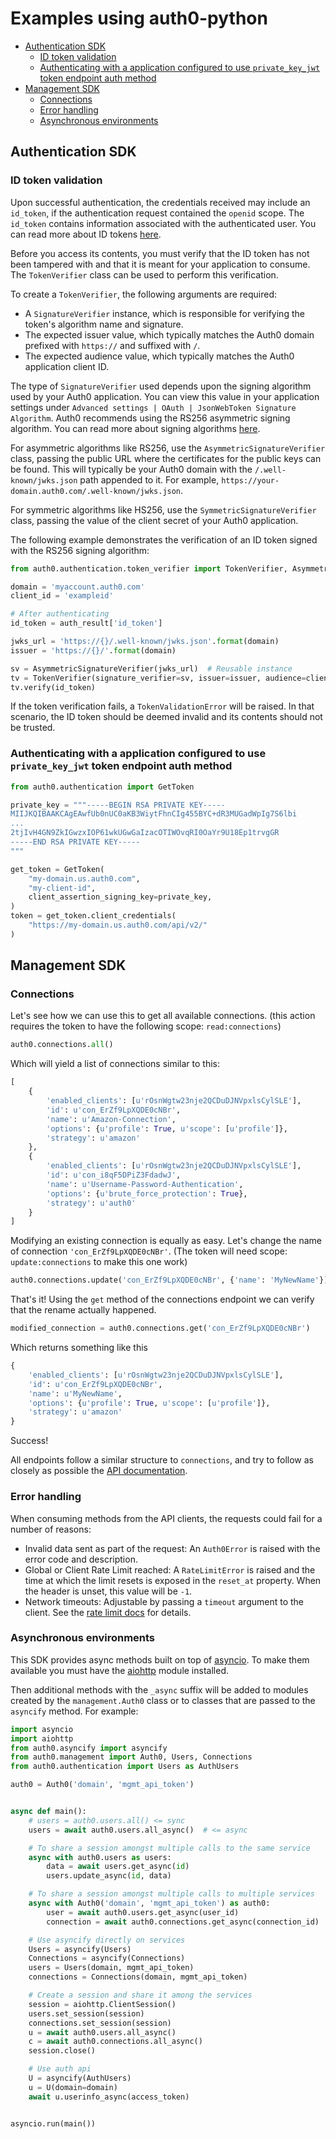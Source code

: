 # Examples using auth0-python

- [Authentication SDK](#authentication-sdk)
  - [ID token validation](#id-token-validation)
  - [Authenticating with a application configured to use `private_key_jwt` token endpoint auth method](#authenticating-with-a-application-configured-to-use-private-key-jwt-token-endpoint-auth-method)
- [Management SDK](#management-sdk)
  - [Connections](#connections)
  - [Error handling](#error-handling)
  - [Asynchronous environments](#asynchronous-environments)
  
## Authentication SDK

### ID token validation

Upon successful authentication, the credentials received may include an `id_token`, if the authentication request contained the `openid` scope. The `id_token` contains information associated with the authenticated user. You can read more about ID tokens [here](https://auth0.com/docs/tokens/concepts/id-tokens).

Before you access its contents, you must verify that the ID token has not been tampered with and that it is meant for your application to consume. The `TokenVerifier` class can be used to perform this verification.

To create a `TokenVerifier`, the following arguments are required:

- A `SignatureVerifier` instance, which is responsible for verifying the token's algorithm name and signature.
- The expected issuer value, which typically matches the Auth0 domain prefixed with `https://` and suffixed with `/`.
- The expected audience value, which typically matches the Auth0 application client ID.

The type of `SignatureVerifier` used depends upon the signing algorithm used by your Auth0 application. You can view this value in your application settings under `Advanced settings | OAuth | JsonWebToken Signature Algorithm`. Auth0 recommends using the RS256 asymmetric signing algorithm. You can read more about signing algorithms [here](https://auth0.com/docs/tokens/signing-algorithms).

For asymmetric algorithms like RS256, use the `AsymmetricSignatureVerifier` class, passing
the public URL where the certificates for the public keys can be found. This will typically be your Auth0 domain with the `/.well-known/jwks.json` path appended to it. For example, `https://your-domain.auth0.com/.well-known/jwks.json`.

For symmetric algorithms like HS256, use the `SymmetricSignatureVerifier` class, passing the value of the client secret of your Auth0 application.

The following example demonstrates the verification of an ID token signed with the RS256 signing algorithm:

```python
from auth0.authentication.token_verifier import TokenVerifier, AsymmetricSignatureVerifier

domain = 'myaccount.auth0.com'
client_id = 'exampleid'

# After authenticating
id_token = auth_result['id_token']

jwks_url = 'https://{}/.well-known/jwks.json'.format(domain)
issuer = 'https://{}/'.format(domain)

sv = AsymmetricSignatureVerifier(jwks_url)  # Reusable instance
tv = TokenVerifier(signature_verifier=sv, issuer=issuer, audience=client_id)
tv.verify(id_token)
```

If the token verification fails, a `TokenValidationError` will be raised. In that scenario, the ID token should be deemed invalid and its contents should not be trusted.

### Authenticating with a application configured to use `private_key_jwt` token endpoint auth method

```python
from auth0.authentication import GetToken

private_key = """-----BEGIN RSA PRIVATE KEY-----
MIIJKQIBAAKCAgEAwfUb0nUC0aKB3WiytFhnCIg455BYC+dR3MUGadWpIg7S6lbi
...
2tjIvH4GN9ZkIGwzxIOP61wkUGwGaIzacOTIWOvqRI0OaYr9U18Ep1trvgGR
-----END RSA PRIVATE KEY-----
"""

get_token = GetToken(
    "my-domain.us.auth0.com",
    "my-client-id",
    client_assertion_signing_key=private_key,
)
token = get_token.client_credentials(
    "https://my-domain.us.auth0.com/api/v2/"
)
```

## Management SDK

### Connections

Let's see how we can use this to get all available connections.
(this action requires the token to have the following scope: `read:connections`)

```python
auth0.connections.all()
```

Which will yield a list of connections similar to this:

```python
[
    {
        'enabled_clients': [u'rOsnWgtw23nje2QCDuDJNVpxlsCylSLE'],
        'id': u'con_ErZf9LpXQDE0cNBr',
        'name': u'Amazon-Connection',
        'options': {u'profile': True, u'scope': [u'profile']},
        'strategy': u'amazon'
    },
    {
        'enabled_clients': [u'rOsnWgtw23nje2QCDuDJNVpxlsCylSLE'],
        'id': u'con_i8qF5DPiZ3FdadwJ',
        'name': u'Username-Password-Authentication',
        'options': {u'brute_force_protection': True},
        'strategy': u'auth0'
    }
]
```

Modifying an existing connection is equally as easy. Let's change the name
of connection `'con_ErZf9LpXQDE0cNBr'`.
(The token will need scope: `update:connections` to make this one work)

```python
auth0.connections.update('con_ErZf9LpXQDE0cNBr', {'name': 'MyNewName'})
```

That's it! Using the `get` method of the connections endpoint we can verify
that the rename actually happened.

```python
modified_connection = auth0.connections.get('con_ErZf9LpXQDE0cNBr')
```

Which returns something like this

```python
{
    'enabled_clients': [u'rOsnWgtw23nje2QCDuDJNVpxlsCylSLE'],
    'id': u'con_ErZf9LpXQDE0cNBr',
    'name': u'MyNewName',
    'options': {u'profile': True, u'scope': [u'profile']},
    'strategy': u'amazon'
}
```
Success!

All endpoints follow a similar structure to `connections`, and try to follow as
closely as possible the [API documentation](https://auth0.com/docs/api/v2).

### Error handling

When consuming methods from the API clients, the requests could fail for a number of reasons:
- Invalid data sent as part of the request: An `Auth0Error` is raised with the error code and description.
- Global or Client Rate Limit reached: A `RateLimitError` is raised and the time at which the limit
resets is exposed in the `reset_at` property. When the header is unset, this value will be `-1`.
- Network timeouts: Adjustable by passing a `timeout` argument to the client. See the [rate limit docs](https://auth0.com/docs/policies/rate-limits) for details.

### Asynchronous environments

This SDK provides async methods built on top of [asyncio](https://docs.python.org/3/library/asyncio.html). To make them available you must have the [aiohttp](https://docs.aiohttp.org/en/stable/) module installed.

Then additional methods with the `_async` suffix will be added to modules created by the `management.Auth0` class or to classes that are passed to the `asyncify` method. For example:

```python
import asyncio
import aiohttp
from auth0.asyncify import asyncify
from auth0.management import Auth0, Users, Connections
from auth0.authentication import Users as AuthUsers

auth0 = Auth0('domain', 'mgmt_api_token')


async def main():
    # users = auth0.users.all() <= sync
    users = await auth0.users.all_async()  # <= async

    # To share a session amongst multiple calls to the same service
    async with auth0.users as users:
        data = await users.get_async(id)
        users.update_async(id, data)

    # To share a session amongst multiple calls to multiple services
    async with Auth0('domain', 'mgmt_api_token') as auth0:
        user = await auth0.users.get_async(user_id)
        connection = await auth0.connections.get_async(connection_id)

    # Use asyncify directly on services
    Users = asyncify(Users)
    Connections = asyncify(Connections)
    users = Users(domain, mgmt_api_token)
    connections = Connections(domain, mgmt_api_token)

    # Create a session and share it among the services
    session = aiohttp.ClientSession()
    users.set_session(session)
    connections.set_session(session)
    u = await auth0.users.all_async()
    c = await auth0.connections.all_async()
    session.close()

    # Use auth api
    U = asyncify(AuthUsers)
    u = U(domain=domain)
    await u.userinfo_async(access_token)


asyncio.run(main())
```
